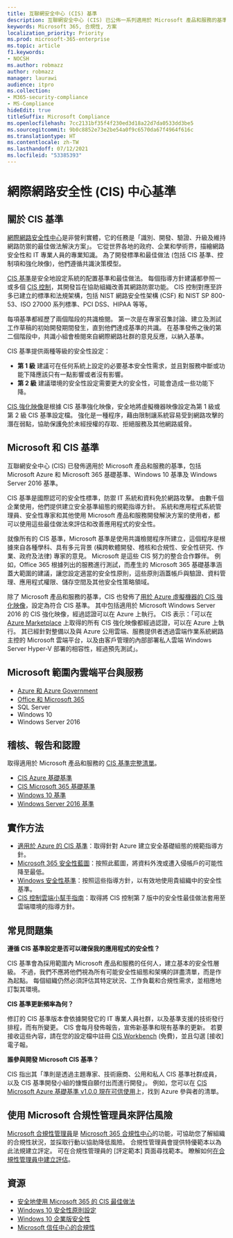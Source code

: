 ```yaml
---
title: 互聯網安全中心 (CIS) 基準
description: 互聯網安全中心 (CIS) 已公佈一系列適用於 Microsoft 產品和服務的基準
keywords: Microsoft 365, 合規性, 方案
localization_priority: Priority
ms.prod: microsoft-365-enterprise
ms.topic: article
f1.keywords:
- NOCSH
ms.author: robmazz
author: robmazz
manager: laurawi
audience: itpro
ms.collection:
- M365-security-compliance
- MS-Compliance
hideEdit: true
titleSuffix: Microsoft Compliance
ms.openlocfilehash: 7cc2131bf35f4f230ed3d18a22d7da0533dd3be5
ms.sourcegitcommit: 9b0c8852e73e2be54a0f9c6570da67f4964f616c
ms.translationtype: HT
ms.contentlocale: zh-TW
ms.lasthandoff: 07/12/2021
ms.locfileid: "53385393"
---
```

# <a name="center-for-internet-security-cis-benchmarks"></a>網際網路安全性 (CIS) 中心基準

## <a name="about-cis-benchmarks"></a>關於 CIS 基準

[網際網路安全性中心](https://www.cisecurity.org/)是非營利實體，它的任務是「識別、開發、驗證、升級及維持網路防禦的最佳做法解決方案」。 它從世界各地的政府、企業和學術界，描繪網路安全性和 IT 專業人員的專業知識。 為了開發標準和最佳做法 (包括 CIS 基準、控制項和強化映像)，他們遵循共識決策模型。  
  
[CIS 基準](https://www.cisecurity.org/cis-benchmarks/)是安全地設定系統的配置基準和最佳做法。 每個指導方針建議都參照一或多個 [CIS 控制](https://www.cisecurity.org/controls/)，其開發旨在協助組織改善其網路防禦功能。 CIS 控制對應至許多已建立的標準和法規架構，包括 NIST 網路安全性架構 (CSF) 和 NIST SP 800-53、ISO 27000 系列標準、PCI DSS、HIPAA 等等。  
  
每項基準都經歷了兩個階段的共識檢閱。 第一次是在專家召集討論、建立及測試工作草稿的初始開發期間發生，直到他們達成基準的共識。 在基準發佈之後的第二個階段中，共識小組會檢閱來自網際網路社群的意見反應，以納入基準。  
  
CIS 基準提供兩種等級的安全性設定：

- **第 1 級** 建議可在任何系統上設定的必要基本安全性需求，並且對服務中斷或功能下降應該只有一點影響或者沒有影響。
- **第 2 級** 建議環境的安全性設定需要更大的安全性，可能會造成一些功能下降。

[CIS 強化映像](https://www.cisecurity.org/blog/cis-hardened-images-now-in-microsoft-azure-marketplace/)是根據 CIS 基準強化映像，安全地將虛擬機器映像設定為第 1 級或第 2 級 CIS 基準設定檔。 強化是一種程序，藉由限制讓系統容易受到網路攻擊的潛在弱點，協助保護免於未經授權的存取、拒絕服務及其他網路威脅。

## <a name="microsoft-and-the-cis-benchmarks"></a>Microsoft 和 CIS 基準

互聯網安全中心 (CIS) 已發佈適用於 Microsoft 產品和服務的基準，包括 Microsoft Azure 和 Microsoft 365 基礎基準、Windows 10 基準及 Windows Server 2016 基準。  
  
CIS 基準是國際認可的安全性標準，防禦 IT 系統和資料免於網路攻擊。 由數千個企業使用，他們提供建立安全基準組態的規範指導方針。 系統和應用程式系統管理員、安全性專家和其他使用 Microsoft 產品和服務開發解決方案的使用者，都可以使用這些最佳做法來評估和改善應用程式的安全性。  
  
就像所有的 CIS 基準，Microsoft 基準是使用共識檢閱程序所建立，這個程序是根據來自各種學科、具有多元背景 (橫跨軟體開發、稽核和合規性、安全性研究、作業、政府及法律) 專家的意見。 Microsoft 是這些 CIS 努力的整合合作夥伴。 例如，Office 365 根據列出的服務進行測試，而產生的 Microsoft 365 基礎基準涵蓋大範圍的建議，讓您設定適當的安全性原則，這些原則涵蓋帳戶與驗證、資料管理、應用程式權限、儲存空間及其他安全性策略領域。  
  
除了 Microsoft 產品和服務的基準，CIS 也發佈了[用於 Azure 虛擬機器的 CIS 強化映像](https://www.cisecurity.org/blog/cis-hardened-images-now-in-microsoft-azure-marketplace/)，設定為符合 CIS 基準。 其中包括適用於 Microsoft Windows Server 2016 的 CIS 強化映像，經過認證可以在 Azure 上執行。 CIS 表示：「可以在 [Azure Marketplace](https://azuremarketplace.microsoft.com/marketplace/apps?search=center%20for%20internet%20security) 上取得的所有 CIS 強化映像都經過認證，可以在 Azure 上執行。 其已經針對整備以及與 Azure 公用雲端、服務提供者透過雲端作業系統網路主控的 Microsoft 雲端平台，以及由客戶管理的內部部署私人雲端 Windows Server Hyper-V 部署的相容性，經過預先測試」。

## <a name="microsoft-in-scope-cloud-platforms--services"></a>Microsoft 範圍內雲端平台與服務

- [Azure 和 Azure Government](https://aka.ms/AzureCompliance)
- [Office 和 Microsoft 365](https://aka.ms/o365-compliance-framework)
- SQL Server
- Windows 10
- Windows Server 2016

## <a name="audits-reports-and-certificates"></a>稽核、報告和認證

取得適用於 Microsoft 產品和服務的 [CIS 基準完整清單](https://www.cisecurity.org/cis-benchmarks/)。

- [CIS Azure 基礎基準](https://www.cisecurity.org/benchmark/azure/)
- [CIS Microsoft 365 基礎基準](https://www.cisecurity.org/benchmark/microsoft_office/)
- [Windows 10 基準](https://www.cisecurity.org/benchmark/microsoft_windows_desktop/)
- [Windows Server 2016 基準](https://www.cisecurity.org/benchmark/microsoft_windows_server/)

## <a name="how-to-implement"></a>實作方法

- [適用於 Azure 的 CIS 基準](https://azure.microsoft.com/mediahandler/files/resourcefiles/cis-microsoft-azure-foundations-security-benchmark/CIS_Microsoft_Azure_Foundations_Benchmark_v1.0.0.pdf)：取得針對 Azure 建立安全基礎組態的規範指導方針。  
- [Microsoft 365 安全性藍圖](/microsoft-365/security/office-365-security/security-roadmap)：按照此藍圖，將資料外洩或遭入侵帳戶的可能性降至最低。
- [Windows 安全性基準](/windows/security/threat-protection/windows-security-baselines)：按照這些指導方針，以有效地使用貴組織中的安全性基準。
- [CIS 控制雲端小幫手指南](https://www.cisecurity.org/white-papers/cis-controls-cloud-companion-guide/)：取得將 CIS 控制第 7 版中的安全性最佳做法套用至雲端環境的指導方針。

## <a name="frequently-asked-questions"></a>常見問題集

**遵循 CIS 基準設定是否可以確保我的應用程式的安全性？**

CIS 基準會為採用範圍內 Microsoft 產品和服務的任何人，建立基本的安全性層級。 不過，我們不應將他們視為所有可能安全性組態和架構的詳盡清單，而是作為起點。 每個組織仍然必須評估其特定狀況、工作負載和合規性需求，並相應地訂製其環境。

**CIS 基準更新頻率為何？**

修訂的 CIS 基準版本會依據開發它的 IT 專業人員社群，以及基準支援的技術發行排程，而有所變更。 CIS 會每月發佈報告，宣佈新基準和現有基準的更新。 若要接收這些內容，請在您的設定檔中註冊 [CIS Workbench](https://workbench.cisecurity.org/) (免費)，並且勾選 [接收] 電子報。

**誰參與開發 Microsoft CIS 基準？**

CIS 指出其「準則是透過主題專家、技術廠商、公用和私人 CIS 基準社群成員，以及 CIS 基準開發小組的慷慨自願付出而進行開發」。 例如，您可以在 [CIS Microsoft Azure 基礎基準 v1.0.0 現在可供使用](https://www.cisecurity.org/blog/cis-microsoft-azure-foundations-benchmark-v1-0-0-now-available/)上，找到 Azure 參與者的清單。

## <a name="use-microsoft-compliance-manager-to-assess-your-risk"></a>使用 Microsoft 合規性管理員來評估風險

[Microsoft 合規性管理員](/microsoft-365/compliance/compliance-manager)是 [Microsoft 365 合規性中心](/microsoft-365/compliance/microsoft-365-compliance-center)的功能，可協助您了解組織的合規性狀況，並採取行動以協助降低風險。 合規性管理員會提供特優範本以為此法規建立評定。 可在合規性管理員的 [評定範本] 頁面尋找範本。 瞭解如何[在合規性管理員中建立評估](/microsoft-365/compliance/compliance-manager-assessments)。

## <a name="resources"></a>資源

- [安全地使用 Microsoft 365 的 CIS 最佳做法](https://www.microsoft.com/security/blog/2019/01/10/best-practices-for-securely-using-microsoft-365-the-cis-microsoft-365-foundations-benchmark-now-available/)
- [Windows 10 安全性原則設定](/windows/security/threat-protection/security-policy-settings/security-policy-settings)
- [Windows 10 企業版安全性](/windows/security/index)
- [Microsoft 信任中心的合規性](https://www.microsoft.com/trust-center/compliance/compliance-overview)
